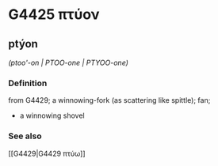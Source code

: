 # G4425 πτύον

## ptýon

_(ptoo'-on | PTOO-one | PTYOO-one)_

### Definition

from G4429; a winnowing-fork (as scattering like spittle); fan; 

- a winnowing shovel

### See also

[[G4429|G4429 πτύω]]
